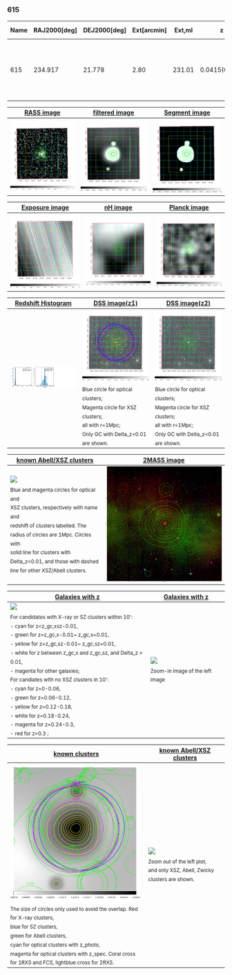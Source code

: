 <div STYLE="page-break-after: always;"></div>

### 615

|Name|RAJ2000[deg]|DEJ2000[deg] |Ext[arcmin]| Ext,ml | z | z_src| C|GC(XSZ,Delta_z<0.01)| GC(OPT,Delta_z<0.01)|GC| R_sig[arcmin] | R500[arcmin] | R500[Mpc]| CRsig[c/s] | CR500[c/s] |L500[1E44 erg/s]|F500[1E-12 erg/s/cm^2]| M500[1E14 Msun]|Tx[keV]|Cnt_sig|Beta|Rc[arcmin]|Comment|Alias|
|---|---|---|---|---|---|------|---|--------|---------|----------|---|---|---|---|---|---|---|---|---|---|---|---|---|---|
|615| 234.917| 21.778| 2.80| 231.01| 0.0415(0.005)| z1, z_xsz| B| L03, MCXC, PSZ2, Tar, XB| A, N, W| A, F20, L03, MCXC, N, PSZ2, Tar, W, XB| 45.550| 18.466| 0.908| 1.244(0.135)| 1.133(0.123)| 0.809(0.054)| 20.108(1.347)| 2.21(0.07)| 3.54(0.08)| 456.9| 0.505(-0.004+0.007)| 2.046(-0.109+0.141)| -| k354|

|[RASS image](../image/615/615_img.pdf)|[filtered image](../image/615/615_fil.pdf)|[Segment image](../image/615/615_seg.pdf)|
|-------------------|--------------------|-------------------|
| <img src="../image/615/615_img.png" width="300">  | <img src="../image/615/615_fil.png" width="300">   | <img src="../image/615/615_seg.png" width="300">  |

|[Exposure image](../image/615/615_mex.pdf)| [nH image](../image/615/615_nh.pdf)| [Planck image](../image/615/615_p.pdf)|
|-------------------|--------------------|-------------------|
|<img src="../image/615/615_mex.png" width="300">   | <img src="../image/615/615_nh.png" width="300">    | <img src="../image/615/615_p.png" width="300"> |

|[Redshift Histogram](../image/615/615_zg.pdf) | [DSS image(z1)](../image/615/615_dss_z1.pdf)      |  [DSS image(z2)](../image/615/615_dss_z2.pdf)    |
|-------------------|--------------------|-------------------|
|<img src="../image/615/615_zg.png" width="300"> |<img src="../image/615/615_dss_z1.png" width="300"> <sub><br>Blue circle for optical clusters; <br>Magenta circle for XSZ clusters; <br>all with r=1Mpc; <br>Only GC with Delta_z<0.01 are shown. </sub>| <img src="../image/615/615_dss_z2.png" width="300"><sub><br>Blue circle for optical clusters; <br>Magenta circle for XSZ clusters; <br>all with r=1Mpc; <br>Only GC with Delta_z<0.01 are shown. </sub> |

|[known Abell/XSZ clusters](../image/615/615_m.pdf) | [2MASS image](../image/615/615_2mass.pdf)      |
|-------------------|-------------------|
|<img src=../image/615/615_m.png width="300"> <br><sub>Blue and magenta circles for optical and <br>XSZ clusters, respectively with name and <br>redshift of clusters labelled. The <br>radius of circles are 1Mpc. Circles with <br>solid line for clusters with <br>Delta_z<0.01, and those with dashed <br>line for other XSZ/Abell clusters.        </sub>|<img src="../image/615/615_2mass.png" width="300">  |

|[Galaxies with z](../image/615/615_opt_ned.pdf) |[Galaxies with z](../image/615/615_opt_ned_zoom.pdf) |
|-------------------|-------------------|
| <img src=../image/615/615_opt_ned.png width="300"> <br><sub> For candidates with X-ray or SZ clusters within 10': <br> - cyan for z<z_gc,xsz-0.01, <br> - green for z=z_gc,x-0.01~ z_gc,x+0.01, <br> - yellow for z=z_gc,sz-0.01~ z_gc,sz+0.01, <br> - white for z between z_gc,x and z_gc,sz, and Delta_z > 0.01, <br> - magenta for other galaxies; <br>For candiates with no XSZ clusters in 10': <br> - cyan for z=0-0.06, <br> - green for z=0.06-0.12, <br> - yellow for z=0.12-0.18, <br> - white for z=0.18-0.24, <br> - magenta for z=0.24-0.3, <br> - red for z>0.3 ;  </sub>|<img src=../image/615/615_opt_ned_zoom.png width="300">  <br><sub> Zoom-in image of the left image</sub>|

|[known clusters](../image/615/615_gc.pdf) |[known Abell/XSZ clusters](../image/615/615_gc_large.pdf) |
|-------------------|-------------------|
| <img src=../image/615/615_gc.png width="300"> <br><sub> The size of circles only used to avoid the overlap. Red for X-ray clusters, <br> blue for SZ clusters, <br> green for Abell clusters, <br> cyan for optical clusters with z_photo, <br> magenta for optical clusters with z_spec. Coral cross for 1RXS and FCS, lightblue cross for 2RXS. </sub>|<img src=../image/615/615_gc_large.png width="300"> <br><sub> Zoom out of the left plot, <br> and only XSZ, Abell, Zwicky clusters are shown. </sub> |



